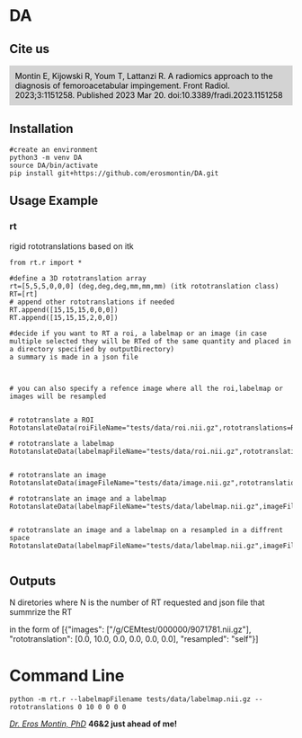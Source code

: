 # DA
## Cite us

<div>
<div style="background-color: lightgray; padding: 10px">
<span style="color: black;">
Montin E, Kijowski R, Youm T, Lattanzi R. A radiomics approach to the diagnosis of femoroacetabular impingement. Front Radiol. 2023;3:1151258. Published 2023 Mar 20. doi:10.3389/fradi.2023.1151258
<div>
</div>
</div>




## Installation
```
#create an environment 
python3 -m venv DA
source DA/bin/activate
pip install git+https://github.com/erosmontin/DA.git

```
## Usage Example

### rt
rigid rototranslations based on itk

```
from rt.r import *

#define a 3D rototranslation array
rt=[5,5,5,0,0,0] (deg,deg,deg,mm,mm,mm) (itk rototranslation class)
RT=[rt]
# append other rototranslations if needed
RT.append([15,15,15,0,0,0])
RT.append([15,15,15,2,0,0])

#decide if you want to RT a roi, a labelmap or an image (in case multiple selected they will be RTed of the same quantity and placed in a directory specified by outputDirectory)
a summary is made in a json file



# you can also specify a refence image where all the roi,labelmap or images will be resampled


# rototranslate a ROI
RototanslateData(roiFileName="tests/data/roi.nii.gz",rototranslations=RT,outputDirectory="/tmp/TEST")

# rototranslate a labelmap
RototanslateData(labelmapFileName="tests/data/roi.nii.gz",rototranslations=RT,outputDirectory="/tmp/TEST")


# rototranslate an image
RototanslateData(imageFileName="tests/data/image.nii.gz",rototranslations=RT,outputDirectory="/tmp/TEST")

# rototranslate an image and a labelmap
RototanslateData(labelmapFileName="tests/data/labelmap.nii.gz",imageFileName="tests/data/image.nii.gz",rototranslations=RT,outputDirectory="/tmp/TEST",referenceImageFileName=None)


# rototranslate an image and a labelmap on a resampled in a diffrent space
RototanslateData(labelmapFileName="tests/data/labelmap.nii.gz",imageFileName="tests/data/image.nii.gz",rototranslations=RT,outputDirectory="/tmp/TEST",referenceImageFileName='tests/data/superesolutedimage.nii.gz')


```


## Outputs
N diretories where N is the number of RT requested
and json file that summrize the RT

in the form of
[{"images": ["/g/CEMtest/000000/9071781.nii.gz"], "rototranslation": [0.0, 10.0, 0.0, 0.0, 0.0, 0.0], "resampled": "self"}]


# Command Line

```
python -m rt.r --labelmapFilename tests/data/labelmap.nii.gz --rototranslations 0 10 0 0 0 0

```
    
[*Dr. Eros Montin, PhD*](http://me.biodimensional.com)
**46&2 just ahead of me!**

